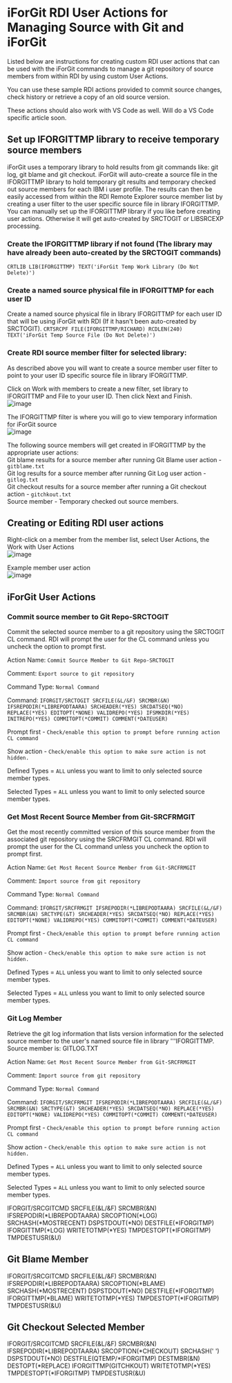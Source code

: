 # iForGit RDI User Actions for Managing Source with Git and iForGit   
Listed below are instructions for creating custom RDI user actions that can be used with the iForGit commands to manage a git repository of source members from within RDI by using custom User Actions.   

You can use these sample RDI actions provided to commit source changes, check history or retrieve a copy of an old source version. 

These actions should also work with VS Code as well. Will do a VS Code specific article soon.   

## Set up IFORGITTMP library to receive temporary source members
iForGit uses a temporary library to hold results from git commands like: git log, git blame and git checkout. iForGit will auto-create a source file in the IFORGITTMP library to hold temporary git results and temporary checked out source members for each IBM i user profile. The results can then be easily accessed from within the RDI Remote Explorer source member list by creating a user filter to the user specific source file in library IFORGITTMP.  You can manually set up the IFORGITTMP library if you like before creating user actions. Otherwise it will get auto-created by SRCTOGIT or LIBSRCEXP processing.   

### Create the IFORGITTMP library if not found (The library may have already been auto-created by the SRCTOGIT commands)
```CRTLIB LIB(IFORGITTMP) TEXT('iForGit Temp Work Library (Do Not Delete)')```       

### Create a named source physical file in IFORGITTMP for each user ID  
Create a named source physical file in library IFORGITTMP for each user ID that will be using iForGit with RDI (If it hasn't been auto-created by SRCTOGIT).
 ```CRTSRCPF FILE(IFORGITTMP/RICHARD) RCDLEN(240) TEXT('iForGit Temp Source File (Do Not Delete)')```                                                                       
 
### Create RDI source member filter for selected library:
As described above you will want to create a source member user filter to point to your user ID specific source file in library IFORGITTMP.   

Click on Work with members to create a new filter, set library to IFORGITTMP and File to your user ID. Then click Next and Finish.    
![image](https://github.com/user-attachments/assets/8dc73e00-b587-4139-9b93-324cd39895b9)

The IFORGITTMP filter is where you will go to view temporary information for iForGit source    
![image](https://github.com/user-attachments/assets/b532f191-4e85-47d4-8970-3cb129ed364b)

The following source members will get created in IFORGITTMP by the appropriate user actions:     
Git blame results for a source member after running Git Blame user action - ```gitblame.txt```  
Git log results for a source member after running Git Log user action - ```gitlog.txt```   
Git checkout results for a source member after running a Git checkout action - ```gitchkout.txt```    
Source member - Temporary checked out source members.    

## Creating or Editing RDI user actions

Right-click on a member from the member list, select User Actions, the Work with User Actions   
![image](https://github.com/user-attachments/assets/96ea76c5-1fe6-4b82-b766-92f9ae8c3490)

Example member user action   
![image](https://github.com/user-attachments/assets/b3e0d98b-17f4-4b9b-a4f4-930f3937be7a)

## iForGit User Actions

### Commit source member to Git Repo-SRCTOGIT 
Commit the selected source member to a git repository using the SRCTOGIT CL command.  RDI will prompt the user for the CL command unless you uncheck the option to prompt first. 

Action Name: ```Commit Source Member to Git Repo-SRCTOGIT```    

Comment: ```Export source to git repository```   

Command Type: ```Normal Command```   

Command: ```IFORGIT/SRCTOGIT SRCFILE(&L/&F) SRCMBR(&N) IFSREPODIR(*LIBREPODTAARA) SRCHEADER(*YES) SRCDATSEQ(*NO) REPLACE(*YES) EDITOPT(*NONE) VALIDREPO(*YES) IFSMKDIR(*YES) INITREPO(*YES) COMMITOPT(*COMMIT) COMMENT(*DATEUSER)```    

Prompt first - ```Check/enable this option to prompt before running action CL command```   

Show action - ```Check/enable this option to make sure action is not hidden.```    

Defined Types = ```ALL``` unless you want to limit to only selected source member types.   

Selected Types = ```ALL``` unless you want to limit to only selected source member types.    


### Get Most Recent Source Member from Git-SRCFRMGIT
Get the most recently committed version of this source member from the associated git repository using the SRCFRMGIT CL command.  RDI will prompt the user for the CL command unless you uncheck the option to prompt first. 

Action Name: ```Get Most Recent Source Member from Git-SRCFRMGIT```    

Comment: ```Import source from git repository```   

Command Type: ```Normal Command```    

Command: ```IFORGIT/SRCFRMGIT IFSREPODIR(*LIBREPODTAARA) SRCFILE(&L/&F) SRCMBR(&N) SRCTYPE(&T) SRCHEADER(*YES) SRCDATSEQ(*NO) REPLACE(*YES) EDITOPT(*NONE) VALIDREPO(*YES) COMMITOPT(*COMMIT) COMMENT(*DATEUSER)```    

Prompt first - ```Check/enable this option to prompt before running action CL command```

Show action - ```Check/enable this option to make sure action is not hidden.```

Defined Types = ```ALL``` unless you want to limit to only selected source member types.   

Selected Types = ```ALL``` unless you want to limit to only selected source member types.    

### Git Log Member
Retrieve the git log information that lists version information for the selected source member to the user's named source file in library '''IFORGITTMP.  Source member is: GITLOG.TXT

Action Name: ```Get Most Recent Source Member from Git-SRCFRMGIT```    

Comment: ```Import source from git repository```   

Command Type: ```Normal Command```    

Command: ```IFORGIT/SRCFRMGIT IFSREPODIR(*LIBREPODTAARA) SRCFILE(&L/&F) SRCMBR(&N) SRCTYPE(&T) SRCHEADER(*YES) SRCDATSEQ(*NO) REPLACE(*YES) EDITOPT(*NONE) VALIDREPO(*YES) COMMITOPT(*COMMIT) COMMENT(*DATEUSER)```    

Prompt first - ```Check/enable this option to prompt before running action CL command```

Show action - ```Check/enable this option to make sure action is not hidden.```

Defined Types = ```ALL``` unless you want to limit to only selected source member types.   

Selected Types = ```ALL``` unless you want to limit to only selected source member types.    


IFORGIT/SRCGITCMD SRCFILE(&L/&F) SRCMBR(&N) IFSREPODIR(*LIBREPODTAARA) SRCOPTION(*LOG) SRCHASH(*MOSTRECENT) DSPSTDOUT(*NO) DESTFILE(*IFORGITMP) IFORGITTMP(*LOG) WRITETOTMP(*YES) TMPDESTOPT(*IFORGITMP) TMPDESTUSR(&U)

## Git Blame Member
IFORGIT/SRCGITCMD SRCFILE(&L/&F) SRCMBR(&N) IFSREPODIR(*LIBREPODTAARA) SRCOPTION(*BLAME) SRCHASH(*MOSTRECENT) DSPSTDOUT(*NO) DESTFILE(*IFORGITMP) IFORGITTMP(*BLAME) WRITETOTMP(*YES) TMPDESTOPT(*IFORGITMP) TMPDESTUSR(&U)

## Git Checkout Selected Member
IFORGIT/SRCGITCMD SRCFILE(&L/&F) SRCMBR(&N) IFSREPODIR(*LIBREPODTAARA) SRCOPTION(*CHECKOUT) SRCHASH(' ') DSPSTDOUT(*NO) DESTFILE(QTEMP/*IFORGITMP) DESTMBR(&N) DESTOPT(*REPLACE) IFORGITTMP(GITCHKOUT) WRITETOTMP(*YES) TMPDESTOPT(*IFORGITMP) TMPDESTUSR(&U)









